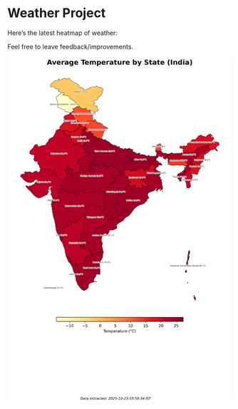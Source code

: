 # Weather Project

Here’s the latest heatmap of weather:

Feel free to leave feedback/improvements.

![India Heatmap](docs/assets/india_heatmap.png?v=F958B4)
